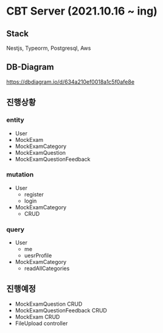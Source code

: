# CBT Server (2021.10.16 ~ ing)

## Stack
Nestjs, Typeorm, Postgresql, Aws

## DB-Diagram 
https://dbdiagram.io/d/634a210ef0018a1c5f0afe8e

## 진행상황

### entity 
- User
- MockExam
- MockExamCategory
- MockExamQuestion
- MockExamQuestionFeedback

### mutation
- User
  - register
  - login
- MockExamCategory
  - CRUD

### query
- User
  - me
  - uesrProfile
- MockExamCategory
  - readAllCategories

## 진행예정
- MockExamQuestion CRUD
- MockExamQuestionFeedback CRUD
- MockExam CRUD
- FileUpload controller